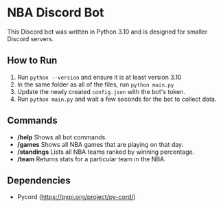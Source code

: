 # NBA Discord Bot
This Discord bot was written in Python 3.10 and is designed for smaller Discord servers.

## How to Run
1. Run `python --version` and ensure it is at least version 3.10
2. In the same folder as all of the files, run `python main.py`
3. Update the newly created `config.json` with the bot's token.
4. Run `python main.py` and wait a few seconds for the bot to collect data.

## Commands
- **/help** Shows all bot commands.
- **/games** Shows all NBA games that are playing on that day.
- **/standings** Lists all NBA teams ranked by winning percentage.
- **/team** Returns stats for a particular team in the NBA.


## Dependencies
- Pycord (https://pypi.org/project/py-cord/)